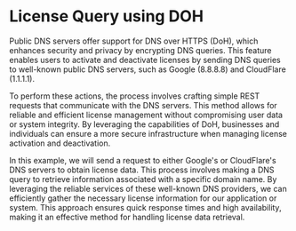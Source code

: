 # License Query using DOH

Public DNS servers offer support for DNS over HTTPS (DoH), which enhances security and privacy by encrypting DNS queries. This feature enables users to activate and deactivate licenses by sending DNS queries to well-known public DNS servers, such as Google (8.8.8.8) and CloudFlare (1.1.1.1). 

To perform these actions, the process involves crafting simple REST requests that communicate with the DNS servers. This method allows for reliable and efficient license management without compromising user data or system integrity. By leveraging the capabilities of DoH, businesses and individuals can ensure a more secure infrastructure when managing license activation and deactivation.

In this example, we will send a request to either Google's or CloudFlare's DNS servers to obtain license data. This process involves making a DNS query to retrieve information associated with a specific domain name. By leveraging the reliable services of these well-known DNS providers, we can efficiently gather the necessary license information for our application or system. This approach ensures quick response times and high availability, making it an effective method for handling license data retrieval.

